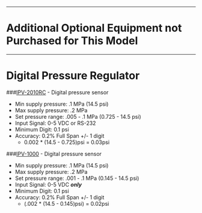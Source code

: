 




---------------------------------------------------
Additional Optional Equipment not Purchased for This Model
==========================
***
Digital Pressure Regulator
==========================
###[IPV-2010RC](http://www.smcpneumatics.com/ITV2010-31N2N4.html) - Digital pressure sensor
* Min supply pressure: .1 MPa (14.5 psi)
* Max supply pressure: .2 MPa
* Set pressure range: .005 - .1 MPa (0.725 - 14.5 psi)
* Input Signal: 0-5 VDC or RS-232
* Minimum Digit: 0.1 psi
* Accuracy: 0.2% Full Span +/- 1 digit
	* 0.002 * (14.5 - 0.725)psi = 0.03psi

###[IPV-1000](http://www.smcpneumatics.com/ITV2010-31N2N4.html) - Digital pressure sensor
* Min supply pressure: .1 MPa (14.5 psi)
* Max supply pressure: .2 MPa
* Set pressure range: .001 - .1 MPa (0.145 - 14.5 psi)
* Input Signal: 0-5 VDC ***only***
* Minimum Digit: 0.1 psi
* Accuracy: 0.2% Full Span +/- 1 digit
	* (.002 * (14.5 - 0.145)psi) = 0.02psi